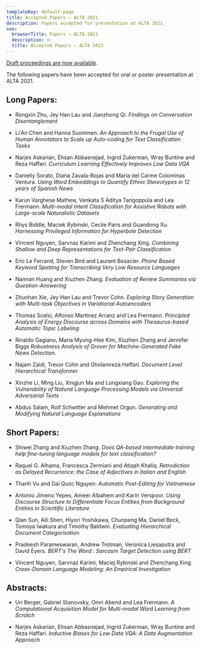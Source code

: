 ```yaml
---
templateKey: default-page
title: Accepted Papers – ALTA 2021
description: Papers accepted for presentation at ALTA 2021
seo:
  browserTitle: Papers – ALTA 2021
  description: >-
  title: Accepted Papers – ALTA 2021
---
```


[Draft proceedings are now available](/files/ALTA2021-proceedings-draft.pdf).

The following papers have been accepted for oral or poster presentation at ALTA 2021.

## Long Papers: 

* Rongxin Zhu, Jey Han Lau and Jianzhong Qi. 
_Findings on Conversation Disentanglement_ 

* Li'An Chen and Hanna Suominen. 
_An Approach to the Frugal Use of Human Annotators to Scale up Auto-coding for Text Classification Tasks_  

* Narjes Askarian, Ehsan Abbasnejad, Ingrid Zukerman, Wray Buntine and Reza Haffari.
_Curriculum Learning Effectively Improves Low Data VQA_  

* Danielly Sorato, Diana Zavala-Rojas and Maria del Carme Colominas Ventura.
_Using Word Embeddings to Quantify Ethnic Stereotypes in 12 years of Spanish News_

* Karun Varghese Mathew, Venkata S Aditya Tarigoppula and Lea Frermann.
_Multi-modal Intent Classification for Assistive Robots with Large-scale Naturalistic Datasets_  

* Rhys Biddle, Maciek Rybinski, Cecile Paris and Guandong Xu.
_Harnessing Privileged Information for Hyperbole Detection_ 

* Vincent Nguyen, Sarvnaz Karimi and Zhenchang Xing.
_Combining Shallow and Deep Representations for Text-Pair Classification_  

* Eric Le Ferrand, Steven Bird and Laurent Besacier.
_Phone Based Keyword Spotting for Transcribing Very Low Resource Languages_

* Nannan Huang and Xiuzhen Zhang.
_Evaluation of Review Summaries via Question-Answering_

* Zhuohan Xie, Jey Han Lau and Trevor Cohn.
_Exploring Story Generation with Multi-task Objectives in Variational Autoencoders_

* Thomas Scelsi, Alfonso Martinez Arranz and Lea Frermann.
_Principled Analysis of Energy Discourse across Domains with Thesaurus-based Automatic Topic Labeling_

* Rinaldo Gagiano, Maria Myung-Hee Kim, Xiuzhen Zhang and Jennifer Biggs
_Robustness Analysis of Grover for Machine-Generated Fake News Detection_.

* Najam Zaidi, Trevor Cohn and Gholamreza Haffari.
_Document Level Hierarchical Transformer_

* Xinzhe Li, Ming Liu, Xingjun Ma and Longxiang Gao.
_Exploring the Vulnerability of Natural Language Processing Models via Universal Adversarial Texts_

* Abdus Salam, Rolf Schwitter and Mehmet Orgun.
_Generating and Modifying Natural Language Explanations_

## Short Papers: 

* Shiwei Zhang and Xiuzhen Zhang.
_Does QA-based intermediate training help fine-tuning language models for text classification?_

* Raquel G. Alhama, Francesca Zermiani and Atiqah Khaliq.
_Retrodiction as Delayed Recurrence: the Case of Adjectives in Italian and English_

* Thanh Vu and Dai Quoc Nguyen.
_Automatic Post-Editing for Vietnamese_

* Antonio Jimeno Yepes, Ameer Albahem and Karin Verspoor.
_Using Discourse Structure to Differentiate Focus Entities from Background Entities in Scientific Literature_

* Qian Sun, Aili Shen, Hiyori Yoshikawa, Chunpeng Ma, Daniel Beck, Tomoya Iwakura and Timothy Baldwin.
_Evaluating Hierarchical Document Categorisation_

* Pradeesh Parameswaran, Andrew Trotman, Veronica Liesaputra and David Eyers.
_BERT's The Word : Sarcasm Target Detection using BERT_

* Vincent Nguyen, Sarvnaz Karimi, Maciej Rybinski and Zhenchang Xing.
_Cross-Domain Language Modeling: An Empirical Investigation_

## Abstracts: 

* Uri Berger, Gabriel Stanovsky, Omri Abend and Lea Frermann.
_A Computational Acquisition Model for Multi-modal Word Learning from Scratch_

* Narjes Askarian, Ehsan Abbasnejad, Ingrid Zukerman, Wray Buntine and Reza Haffari.
_Inductive Biases for Low Data VQA: A Data Augmentation Approach_